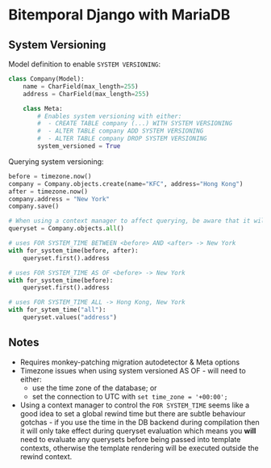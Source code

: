 Bitemporal Django with MariaDB
==============================


System Versioning
-----------------

Model definition to enable `SYSTEM VERSIONING`:

```python
class Company(Model):
    name = CharField(max_length=255)
    address = CharField(max_length=255)

    class Meta:
        # Enables system versioning with either:
        #  - CREATE TABLE company (...) WITH SYSTEM VERSIONING
        #  - ALTER TABLE company ADD SYSTEM VERSIONING
        #  - ALTER TABLE company DROP SYSTEM VERSIONING
        system_versioned = True
```

Querying system versioning:

```python
before = timezone.now()
company = Company.objects.create(name="KFC", address="Hong Kong")
after = timezone.now()
company.address = "New York"
company.save()

# When using a context manager to affect querying, be aware that it will only affect it upon evaluation
queryset = Company.objects.all()

# uses FOR SYSTEM_TIME BETWEEN <before> AND <after> -> New York
with for_system_time(before, after):
    queryset.first().address

# uses FOR SYSTEM_TIME AS OF <before> -> New York
with for_system_time(before):
    queryset.first().address

# uses FOR SYSTEM_TIME ALL -> Hong Kong, New York
with for_sytem_time("all"):
    queryset.values("address")
```

Notes
-----

 - Requires monkey-patching migration autodetector & Meta options
 - Timezone issues when using system versioned AS OF - will need to either:
   - use the time zone of the database; or
   - set the connection to UTC with `set time_zone = '+00:00';`
 - Using a context manager to control the `FOR SYSTEM_TIME` seems like a good idea to set a global rewind time but
   there are subtle behaviour gotchas - if you use the time in the DB backend during compilation then it will only take
   effect during queryset evaluation which means you **will** need to evaluate any querysets before being passed into
   template contexts, otherwise the template rendering will be executed outside the rewind context.
